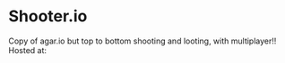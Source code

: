# Shooter.io
Copy of agar.io but top to bottom shooting and looting, with multiplayer!!
Hosted at: 
